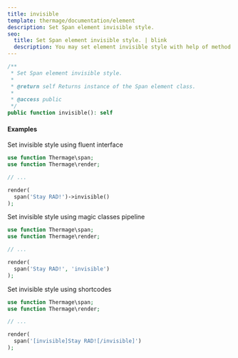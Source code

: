 ```yaml
---
title: invisible
template: thermage/documentation/element
description: Set Span element invisible style.
seo:
  title: Set Span element invisible style. | blink
  description: You may set element invisible style with help of method blink
---
```


```php
/**
 * Set Span element invisible style.
 *
 * @return self Returns instance of the Span element class.
 *
 * @access public
 */
public function invisible(): self
```

#### Examples

Set invisible style using fluent interface
```php
use function Thermage\span;
use function Thermage\render;

// ...

render( 
  span('Stay RAD!')->invisible()
);
```

Set invisible style using magic classes pipeline
```php
use function Thermage\span;
use function Thermage\render;

// ...

render( 
  span('Stay RAD!', 'invisible')
);
```

Set invisible style using shortcodes
```php 
use function Thermage\span;
use function Thermage\render;

// ...

render( 
  span('[invisible]Stay RAD![/invisible]')
);
```